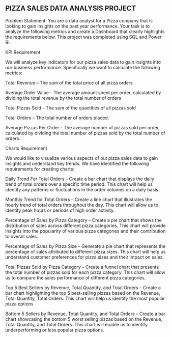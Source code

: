 PIZZA SALES DATA ANALYSIS PROJECT
----------------------------------


Problem Statement: You are a data analyst for a Pizza company that is looking to gain insights on the past year performance. 
Your task is to analyze the following metrics and create a Dashboard that clearly highlights the requirements below. This project was completed using SQL and Power BI.


KPI Requirement

We will analyze key indicators for our pizza sales data to gain insights into our business performance. Specifically we want to calculate the following metrics:

Total Revenue – The sum of the total price of all pizza orders

Average Order Value – The average amount spent per order, calculated by dividing the total revenue by the total number of orders

Total Pizzas Sold – The sum of the quantities of all pizzas sold

Total Orders – The total number of orders placed.

Average Pizzas Per Order - The average number of pizzas sold per order, calculated by dividing the total number of pizzas sold by the total number of orders.

Charts Requirement

We would like to visualize various aspects of out pizza sales data to gain insights and understand key trends. We have identified the following requirements for creating charts:

Daily Trend For Total Orders – Create a bar chart that displays the daily trend of total orders over a specific time period. This chart will help us identify any patterns or fluctuations in the order volumes on a daily basis

Monthly Trend for Total Orders – Create a line chart that illustrates the hourly trend of total orders throughout the day. This chart will allow us to identify peak hours or periods of high order activity.

Percentage of Sales by Pizza Category – Create a pie chart that shows the distribution of sales across different pizza categories. This chart will provide insights into the popularity of various pizza categories and their contribution to overall sales.

Percentage of Sales by Pizza Size – Generate a pie chart that represents the percentage of sales attributed to different pizza sizes. This chart will help us understand customer preferences for pizza sizes and their impact on sales.

Total Pizzas Sold by Pizza Category – Create a funnel chart that presents the total number of pizzas sold for each pizza category. This chart will allow us to compare the sales performance of different pizza categories.

Top 5 Best Sellers by Revenue, Total Quantity, and Total Orders – Create a bar chart highlighting the top 5 best-selling pizzas based on the Revenue, Total Quantity, Total Orders. This chart will help us identify the most popular pizza options

Bottom 5 Sellers by Revenue, Total Quantity, and Total Orders – Create a bar chart showcasing the bottom 5 worst selling pizzas based on the Revenue, Total Quantity, and Total Orders. This chart will enable us to identify underperforming or less popular pizza options.
